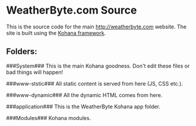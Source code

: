 WeatherByte.com Source
======================
This is the source code for the main http://weatherbyte.com website. The site is built using the [Kohana framework](http://kohanaframework.org/3.2/guide/).

Folders:
--------

###System###
This is the main Kohana goodness. Don't edit these files or bad things will happen!

###www-ststic###
All static content is served from here (JS, CSS etc.).

###www-dynamic###
All the dynamic HTML comes from here.

###application###
This is the WeatherByte Kohana app folder.

###Modules###
Kohana modules.

